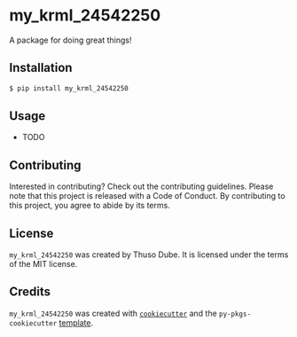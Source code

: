 # my_krml_24542250

A package for doing great things!

## Installation

```bash
$ pip install my_krml_24542250
```

## Usage

- TODO

## Contributing

Interested in contributing? Check out the contributing guidelines. Please note that this project is released with a Code of Conduct. By contributing to this project, you agree to abide by its terms.

## License

`my_krml_24542250` was created by Thuso Dube. It is licensed under the terms of the MIT license.

## Credits

`my_krml_24542250` was created with [`cookiecutter`](https://cookiecutter.readthedocs.io/en/latest/) and the `py-pkgs-cookiecutter` [template](https://github.com/py-pkgs/py-pkgs-cookiecutter).
